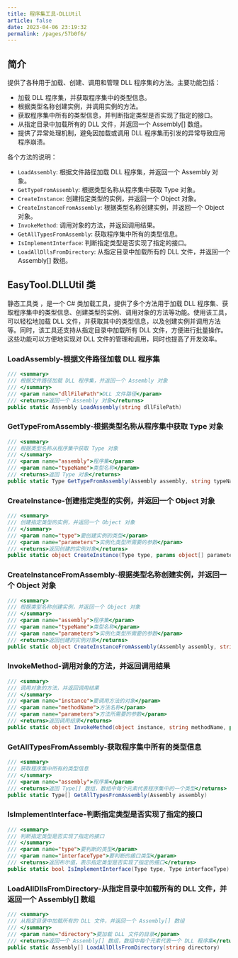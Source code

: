 ```yaml
---
title: 程序集工具-DLLUtil
article: false
date: 2023-04-06 23:19:32
permalink: /pages/57b0f6/
---
```


## 简介

提供了各种用于加载、创建、调用和管理 DLL 程序集的方法。主要功能包括：

- 加载 DLL 程序集，并获取程序集中的类型信息。
- 根据类型名称创建实例，并调用实例的方法。
- 获取程序集中所有的类型信息，并判断指定类型是否实现了指定的接口。
- 从指定目录中加载所有的 DLL 文件，并返回一个 Assembly[] 数组。
- 提供了异常处理机制，避免因加载或调用 DLL 程序集而引发的异常导致应用程序崩溃。

各个方法的说明：

- `LoadAssembly`: 根据文件路径加载 DLL 程序集，并返回一个 Assembly 对象。
- `GetTypeFromAssembly`: 根据类型名称从程序集中获取 Type 对象。
- `CreateInstance`: 创建指定类型的实例，并返回一个 Object 对象。
- `CreateInstanceFromAssembly`: 根据类型名称创建实例，并返回一个 Object 对象。
- `InvokeMethod`: 调用对象的方法，并返回调用结果。
- `GetAllTypesFromAssembly`: 获取程序集中所有的类型信息。
- `IsImplementInterface`: 判断指定类型是否实现了指定的接口。
- `LoadAllDllsFromDirectory`: 从指定目录中加载所有的 DLL 文件，并返回一个 Assembly[] 数组。

## EasyTool.DLLUtil 类

静态工具类 <Badge text="DLLUtil"/>，是一个 C# 类加载工具，提供了多个方法用于加载 DLL 程序集、获取程序集中的类型信息、创建类型的实例、调用对象的方法等功能。使用该工具，可以轻松地加载 DLL 文件，并获取其中的类型信息，以及创建实例并调用方法等。同时，该工具还支持从指定目录中加载所有 DLL 文件，方便进行批量操作。这些功能可以方便地实现对 DLL 文件的管理和调用，同时也提高了开发效率。

### LoadAssembly-根据文件路径加载 DLL 程序集

```csharp
/// <summary>
/// 根据文件路径加载 DLL 程序集，并返回一个 Assembly 对象
/// </summary>
/// <param name="dllFilePath">DLL 文件路径</param>
/// <returns>返回一个 Assembly 对象</returns>
public static Assembly LoadAssembly(string dllFilePath)
```

### GetTypeFromAssembly-根据类型名称从程序集中获取 Type 对象

```csharp
/// <summary>
/// 根据类型名称从程序集中获取 Type 对象
/// </summary>
/// <param name="assembly">程序集</param>
/// <param name="typeName">类型名称</param>
/// <returns>返回 Type 对象</returns>
public static Type GetTypeFromAssembly(Assembly assembly, string typeName)
```

### CreateInstance-创建指定类型的实例，并返回一个 Object 对象

```csharp
/// <summary>
/// 创建指定类型的实例，并返回一个 Object 对象
/// </summary>
/// <param name="type">要创建实例的类型</param>
/// <param name="parameters">实例化类型所需要的参数</param>
/// <returns>返回创建的实例对象</returns>
public static object CreateInstance(Type type, params object[] parameters)
```

### CreateInstanceFromAssembly-根据类型名称创建实例，并返回一个 Object 对象

```csharp
/// <summary>
/// 根据类型名称创建实例，并返回一个 Object 对象
/// </summary>
/// <param name="assembly">程序集</param>
/// <param name="typeName">类型名称</param>
/// <param name="parameters">实例化类型所需要的参数</param>
/// <returns>返回创建的实例对象</returns>
public static object CreateInstanceFromAssembly(Assembly assembly, string typeName, params object[] parameters)
```

### InvokeMethod-调用对象的方法，并返回调用结果

```csharp
/// <summary>
/// 调用对象的方法，并返回调用结果
/// </summary>
/// <param name="instance">要调用方法的对象</param>
/// <param name="methodName">方法名称</param>
/// <param name="parameters">方法所需要的参数</param>
/// <returns>返回调用结果</returns>
public static object InvokeMethod(object instance, string methodName, params object[] parameters)
```

### GetAllTypesFromAssembly-获取程序集中所有的类型信息

```csharp
/// <summary>
/// 获取程序集中所有的类型信息
/// </summary>
/// <param name="assembly">程序集</param>
/// <returns>返回 Type[] 数组，数组中每个元素代表程序集中的一个类型</returns>
public static Type[] GetAllTypesFromAssembly(Assembly assembly)
```

### IsImplementInterface-判断指定类型是否实现了指定的接口

```csharp
/// <summary>
/// 判断指定类型是否实现了指定的接口
/// </summary>
/// <param name="type">要判断的类型</param>
/// <param name="interfaceType">要判断的接口类型</param>
/// <returns>返回布尔值，表示指定类型是否实现了指定的接口</returns>
public static bool IsImplementInterface(Type type, Type interfaceType)
```

### LoadAllDllsFromDirectory-从指定目录中加载所有的 DLL 文件，并返回一个 Assembly[] 数组

```csharp
/// <summary>
/// 从指定目录中加载所有的 DLL 文件，并返回一个 Assembly[] 数组
/// </summary>
/// <param name="directory">要加载 DLL 文件的目录</param>
/// <returns>返回一个 Assembly[] 数组，数组中每个元素代表一个 DLL 程序集</returns>
public static Assembly[] LoadAllDllsFromDirectory(string directory)
```
